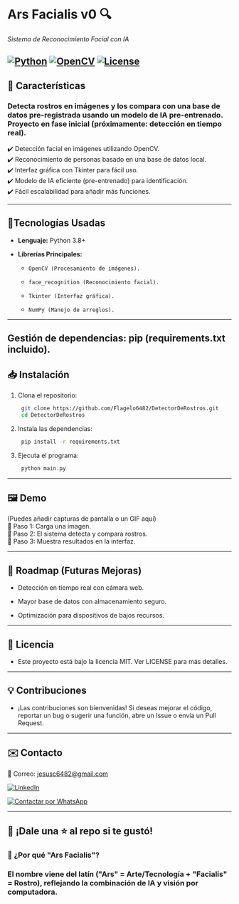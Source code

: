 # Ars Facialis v0 🔍  
*Sistema de Reconocimiento Facial con IA*  

[![Python](https://img.shields.io/badge/Python-3.8%2B-blue)](https://www.python.org/)
[![OpenCV](https://img.shields.io/badge/OpenCV-4.7-brightgreen)](https://opencv.org/)
[![License](https://img.shields.io/badge/License-MIT-orange)](https://opensource.org/licenses/MIT)
---


## 📌 Características  

### Detecta rostros en imágenes y los compara con una base de datos pre-registrada usando un modelo de IA pre-entrenado. Proyecto en fase inicial (próximamente: detección en tiempo real).

✔️ Detección facial en imágenes utilizando OpenCV.  
✔️ Reconocimiento de personas basado en una base de datos local.  
✔️ Interfaz gráfica con Tkinter para fácil uso.  
✔️ Modelo de IA eficiente (pre-entrenado) para identificación.  
✔️ Fácil escalabilidad para añadir más funciones.  

---

## 🚀Tecnologías Usadas
- **Lenguaje:** Python 3.8+

- **Librerías Principales:**

  - `OpenCV (Procesamiento de imágenes).`

  - `face_recognition (Reconocimiento facial).`

  - `Tkinter (Interfaz gráfica).`

  - `NumPy (Manejo de arreglos).`

---

## Gestión de dependencias: pip (requirements.txt incluido).

## 📥 Instalación
1. Clona el repositorio:  
   ```bash
    git clone https://github.com/Flagelo6482/DetectorDeRostros.git
    cd DetectorDeRostros

2. Instala las dependencias:

   ```bash
    pip install -r requirements.txt

3. Ejecuta el programa:

   ```bash
    python main.py
   
---

## 🖼️ Demo
(Puedes añadir capturas de pantalla o un GIF aquí)  
    🔹 Paso 1: Carga una imagen.  
    🔹 Paso 2: El sistema detecta y compara rostros.  
    🔹 Paso 3: Muestra resultados en la interfaz.  

---

## 📌 Roadmap (Futuras Mejoras)
- Detección en tiempo real con cámara web.

- Mayor base de datos con almacenamiento seguro.

- Optimización para dispositivos de bajos recursos.

---
## 📜 Licencia
- Este proyecto está bajo la licencia MIT. Ver LICENSE para más detalles.

---

##  💡 Contribuciones
- ¡Las contribuciones son bienvenidas! Si deseas mejorar el código, reportar un bug o sugerir una función, abre un Issue o envía un Pull Request.

---

## ✉️ Contacto
📧 Correo: jesusc6482@gmail.com

[![LinkedIn](https://img.shields.io/badge/LinkedIn-0077B5?style=for-the-badge&logo=linkedin&logoColor=white)](https://www.linkedin.com/in/francisco-jes%C3%BAs-sono-callla-820a6526a/)

[![Contactar por WhatsApp](https://img.shields.io/badge/WhatsApp-25D366?style=for-the-badge&logo=whatsapp&logoColor=white)](https://wa.me/51929226405?text=Hola%20Estoy%20interesado%20en%20tu%20proyecto%20Ars%20Facialis%20en%20GitHub) 

---

## 🌟 ¡Dale una ⭐ al repo si te gustó!
### 🔎 ¿Por qué "Ars Facialis"? 
### El nombre viene del latín ("Ars" = Arte/Tecnología + "Facialis" = Rostro), reflejando la combinación de IA y visión por computadora.